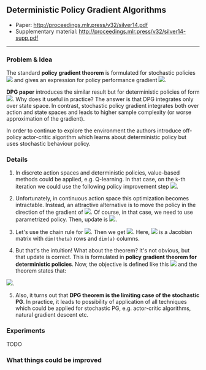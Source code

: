 ## Deterministic Policy Gradient Algorithms

* Paper: http://proceedings.mlr.press/v32/silver14.pdf
* Supplementary material: http://proceedings.mlr.press/v32/silver14-supp.pdf

-----

### Problem & Idea

The standard **policy gradient theorem** is formulated for stochastic policies ![](http://mathurl.com/ybsnhmwz.png) and gives an
expression for policy performance gradient ![](http://mathurl.com/y8ltt3xt.png).

**DPG paper** introduces the similar result but for deterministic policies of form ![](http://mathurl.com/yanduehc.png). Why
does it useful in practice? The answer is that DPG integrates only over state space. In contrast, stochastic policy gradient
integrates both over action and state spaces and leads to higher sample complexity (or worse approximation of the gradient).

In order to continue to explore the environment the authors introduce off-policy actor-critic algorithm which learns about
deterministic policy but uses stochastic behaviour policy.

### Details

1. In discrete action spaces and deterministic policies, value-based methods could be applied, e.g. Q-learning.
In that case, on the `k`-th iteration we could use the following policy improvement step ![](http://mathurl.com/y7qgo6au.png).

2. Unfortunately, in continuous action space this optimization becomes intractable. Instead, an attractive alternative is to
move the policy in the direction of the gradient of ![](http://mathurl.com/lzhndgq.png). Of course, in that case, we need to
use parametrized policy. Then, update is ![](http://mathurl.com/ydd7fwzl.png).

3. Let's use the chain rule for ![](http://mathurl.com/lzhndgq.png). Then we get ![](http://mathurl.com/y8owce2r.png).
Here, ![](http://mathurl.com/ybe4bkah.png) is a Jacobian matrix with `dim(theta)` rows and `dim(a)` columns.

4. But that's the intuition! What about the theorem? It's not obvious, but that update is correct.
This is formulated in **policy gradient theorem for deterministic policies**. 
Now, the objective is defined like this ![](http://mathurl.com/y9g2m99k.png) and the theorem states that:

![](http://mathurl.com/ydxu5n88.png).

5. Also, it turns out that **DPG theorem is the limiting case of the stochastic PG**. In practice, it leads to possibility of application of all techniques which could be applied for stochastic PG, e.g. actor-critic algorithms, natural gradient descent etc.

### Experiments

TODO

### What things could be improved
